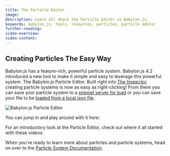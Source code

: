 ```yaml
---
title: The Particle Editor
image: 
description: Learn all about the Particle Editor in Babylon.js.
keywords: babylon.js, tools, resources, particles, particle editor
further-reading:
video-overview:
video-content:
---
```


## Creating Particles The Easy Way

Babylon.js has a feature-rich, powerful particle system. Babylon.js 4.2 introduced a new tool to make it simple and easy to leverage this powerful system. The Babylon.js Particle Editor. Built right into [The Inspector](/toolsAndResources/inspector), creating particle systems is now as easy as right-clicking! From there you can save your particle system to a [snippet server for load](/features/featuresDeepDive/particles/particle_system/particle_snippets) or you can save your file to be [loaded from a local json file](/features/featuresDeepDive/particles/particle_system/particles_loadFromFile).

<img src="/img/tools/particleEditor.jpg" title="Babylon.js Particle Editor"/>

You can jump in and play around with it here: <Playground id="#M7MYT8#11" title="Particle Editor" description="Simple example of particles using the particle editor."/>

For an introductory look at the Particle Editor, check out where it all started with these videos:

<Youtube id="BPJ0SZQnOXk"/>

<Youtube id="HgcUkTZmWyA"/>

<Youtube id="mKTD2P1lF9Q"/>

When you're ready to learn more about particles and particle systems, head on over to the [Particle System Documentation](/features/featuresDeepDive/particles/particle_system).